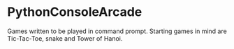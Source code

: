 # PythonConsoleArcade
Games written to be played in command prompt. Starting games in mind are Tic-Tac-Toe, snake and Tower of Hanoi.
